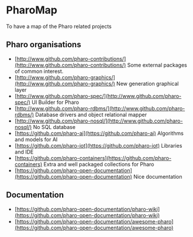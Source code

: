 # PharoMap
To have a map of the Pharo related projects


## Pharo organisations

* [http://www.github.com/pharo-contributions/](http://www.github.com/pharo-contributions/)
Some external packages of common interest.
* [http://www.github.com/pharo-graphics/](http://www.github.com/pharo-graphics/)
New generation graphical layer
* [http://www.github.com/pharo-spec/](http://www.github.com/pharo-spec/)
UI Builder for Pharo
* [http://www.github.com/pharo-rdbms/](http://www.github.com/pharo-rdbms/)
Database drivers and object relational mapper
* [http://www.github.com/pharo-nosql/](http://www.github.com/pharo-nosql/)
No SQL database
* [https://github.com/pharo-ai](https://github.com/pharo-ai)
Algorithms and models for AI
* [https://github.com/pharo-iot](https://github.com/pharo-iot)
Libraries and IDE
* [https://github.com/pharo-containers](https://github.com/pharo-containers)
Extra and well packaged collections for Pharo
* [https://github.com/pharo-open-documentation](https://github.com/pharo-open-documentation)
Nice documentation

## Documentation

* [https://github.com/pharo-open-documentation/pharo-wiki](https://github.com/pharo-open-documentation/pharo-wiki)
* [https://github.com/pharo-open-documentation/awesome-pharo](https://github.com/pharo-open-documentation/awesome-pharo)

